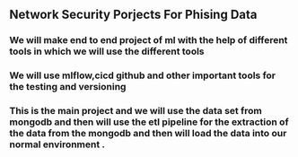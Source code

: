 ## Network Security Porjects For Phising Data
### We will make end to end project of ml with the help of different tools in which we will use the different tools
### We will use mlflow,cicd github and other important tools for the testing and versioning 
### This is the main project and we will use the data set from mongodb and then will use the etl pipeline for the extraction of the data from the mongodb and then will load the data into our normal environment .